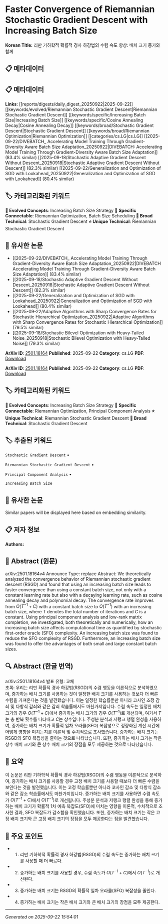# Faster Convergence of Riemannian Stochastic Gradient Descent with Increasing Batch Size

**Korean Title:** 리만 기하학적 확률적 경사 하강법의 수렴 속도 향상: 배치 크기 증가와 함께

## 📋 메타데이터

## 📋 메타데이터

**Links**: [[reports/digests/daily_digest_20250922|2025-09-22]] [[keywords/evolved/Riemannian Stochastic Gradient Descent|Riemannian Stochastic Gradient Descent]] [[keywords/specific/Increasing Batch Size|Increasing Batch Size]] [[keywords/specific/Cosine Annealing Decay|Cosine Annealing Decay]] [[keywords/broad/Stochastic Gradient Descent|Stochastic Gradient Descent]] [[keywords/broad/Riemannian Optimization|Riemannian Optimization]] [[categories/cs.LG|cs.LG]] [[2025-09-22/DIVEBATCH_ Accelerating Model Training Through Gradient-Diversity Aware Batch Size Adaptation_20250922|DIVEBATCH: Accelerating Model Training Through Gradient-Diversity Aware Batch Size Adaptation]] (83.4% similar) [[2025-09-18/Stochastic Adaptive Gradient Descent Without Descent_20250918|Stochastic Adaptive Gradient Descent Without Descent]] (82.3% similar) [[2025-09-22/Generalization and Optimization of SGD with Lookahead_20250922|Generalization and Optimization of SGD with Lookahead]] (80.4% similar)

## 🏷️ 카테고리화된 키워드
**🚀 Evolved Concepts**: Increasing Batch Size Strategy
**🔗 Specific Connectable**: Riemannian Optimization, Batch Size Scheduling
**🔬 Broad Technical**: Stochastic Gradient Descent
**⭐ Unique Technical**: Riemannian Stochastic Gradient Descent
## 🔗 유사한 논문
- [[2025-09-22/DIVEBATCH_ Accelerating Model Training Through Gradient-Diversity Aware Batch Size Adaptation_20250922|DIVEBATCH Accelerating Model Training Through Gradient-Diversity Aware Batch Size Adaptation]] (83.4% similar)
- [[2025-09-18/Stochastic Adaptive Gradient Descent Without Descent_20250918|Stochastic Adaptive Gradient Descent Without Descent]] (82.3% similar)
- [[2025-09-22/Generalization and Optimization of SGD with Lookahead_20250922|Generalization and Optimization of SGD with Lookahead]] (80.4% similar)
- [[2025-09-22/Adaptive Algorithms with Sharp Convergence Rates for Stochastic Hierarchical Optimization_20250922|Adaptive Algorithms with Sharp Convergence Rates for Stochastic Hierarchical Optimization]] (79.5% similar)
- [[2025-09-18/Stochastic Bilevel Optimization with Heavy-Tailed Noise_20250918|Stochastic Bilevel Optimization with Heavy-Tailed Noise]] (79.3% similar)


**ArXiv ID**: [2501.18164](https://arxiv.org/abs/2501.18164)
**Published**: 2025-09-22
**Category**: cs.LG
**PDF**: [Download](https://arxiv.org/pdf/2501.18164.pdf)


**ArXiv ID**: [2501.18164](https://arxiv.org/abs/2501.18164)
**Published**: 2025-09-22
**Category**: cs.LG
**PDF**: [Download](https://arxiv.org/pdf/2501.18164.pdf)

## 🏷️ 카테고리화된 키워드
**🚀 Evolved Concepts**: Increasing Batch Size Strategy
**🔗 Specific Connectable**: Riemannian Optimization, Principal Component Analysis
**⭐ Unique Technical**: Riemannian Stochastic Gradient Descent
**🔬 Broad Technical**: Stochastic Gradient Descent

## 🏷️ 추출된 키워드



`Stochastic Gradient Descent` • 

`Riemannian Stochastic Gradient Descent` • 

`Principal Component Analysis` • 

`Increasing Batch Size`



## 🔗 유사한 논문

Similar papers will be displayed here based on embedding similarity.

## 📋 저자 정보

**Authors:** 

## 📄 Abstract (원문)

arXiv:2501.18164v4 Announce Type: replace 
Abstract: We theoretically analyzed the convergence behavior of Riemannian stochastic gradient descent (RSGD) and found that using an increasing batch size leads to faster convergence than using a constant batch size, not only with a constant learning rate but also with a decaying learning rate, such as cosine annealing decay and polynomial decay. The convergence rate improves from $O(T^{-1}+C)$ with a constant batch size to $O(T^{-1})$ with an increasing batch size, where $T$ denotes the total number of iterations and $C$ is a constant. Using principal component analysis and low-rank matrix completion, we investigated, both theoretically and numerically, how an increasing batch size affects computational time as quantified by stochastic first-order oracle (SFO) complexity. An increasing batch size was found to reduce the SFO complexity of RSGD. Furthermore, an increasing batch size was found to offer the advantages of both small and large constant batch sizes.

## 🔍 Abstract (한글 번역)

arXiv:2501.18164v4 발표 유형: 교체  
초록: 우리는 리만 확률적 경사 하강법(RSGD)의 수렴 행동을 이론적으로 분석하였으며, 증가하는 배치 크기를 사용하는 것이 일정한 배치 크기를 사용하는 것보다 더 빠른 수렴을 가져온다는 것을 발견했습니다. 이는 일정한 학습률뿐만 아니라 코사인 조정 감쇠 및 다항식 감쇠와 같은 감쇠 학습률에서도 마찬가지입니다. 수렴 속도는 일정한 배치 크기의 경우 $O(T^{-1}+C)$에서 증가하는 배치 크기의 경우 $O(T^{-1})$로 개선되며, 여기서 $T$는 총 반복 횟수를 나타내고 $C$는 상수입니다. 주성분 분석과 저랭크 행렬 완성을 사용하여, 증가하는 배치 크기가 확률적 일차 오라클(SFO) 복잡성으로 정량화된 계산 시간에 어떻게 영향을 미치는지를 이론적 및 수치적으로 조사했습니다. 증가하는 배치 크기는 RSGD의 SFO 복잡성을 줄이는 것으로 나타났습니다. 또한, 증가하는 배치 크기는 작은 상수 배치 크기와 큰 상수 배치 크기의 장점을 모두 제공하는 것으로 나타났습니다.

## 📝 요약

이 논문은 리만 기하학적 확률적 경사 하강법(RSGD)의 수렴 행동을 이론적으로 분석하여, 증가하는 배치 크기를 사용할 경우 고정 배치 크기를 사용할 때보다 더 빠른 수렴을 보인다는 것을 발견했습니다. 이는 고정 학습률뿐만 아니라 코사인 감소 및 다항식 감소와 같은 감소 학습률에서도 마찬가지입니다. 증가하는 배치 크기를 사용하면 수렴 속도가 $O(T^{-1}+C)$에서 $O(T^{-1})$로 개선됩니다. 주성분 분석과 저랭크 행렬 완성을 통해 증가하는 배치 크기가 확률적 1차 예측 복잡도(SFO)에 미치는 영향을 이론적, 수치적으로 조사한 결과, SFO 복잡도가 감소함을 확인했습니다. 또한, 증가하는 배치 크기는 작은 고정 배치 크기와 큰 고정 배치 크기의 장점을 모두 제공한다는 점을 발견했습니다.

## 🎯 주요 포인트


- 1. 리만 기하학적 확률적 경사 하강법(RSGD)의 수렴 속도는 증가하는 배치 크기를 사용할 때 더 빠르다.

- 2. 증가하는 배치 크기를 사용할 경우, 수렴 속도가 $O(T^{-1}+C)$에서 $O(T^{-1})$로 개선된다.

- 3. 증가하는 배치 크기는 RSGD의 확률적 일차 오라클(SFO) 복잡성을 줄인다.

- 4. 증가하는 배치 크기는 작은 배치 크기와 큰 배치 크기의 장점을 모두 제공한다.


---

*Generated on 2025-09-22 15:54:01*